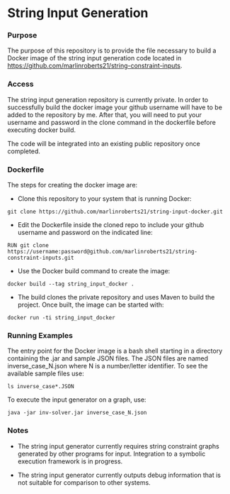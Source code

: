 # String Input Generation #

### Purpose ###

The purpose of this repository is to provide the file necessary to build a Docker image of the string input generation code located in https://github.com/marlinroberts21/string-constraint-inputs.

### Access ###

The string input generation repository is currently private. In order to successfully build the docker image your github username will have to be added to the repository by me. After that, you will need to put your username and password in the clone command in the dockerfile before executing docker build.

The code will be integrated into an existing public repository once completed.

### Dockerfile ###

The steps for creating the docker image are:

- Clone this repository to your system that is running Docker:
```
git clone https://github.com/marlinroberts21/string-input-docker.git
```
- Edit the Dockerfile inside the cloned repo to include your github username and password on the indicated line:
```
RUN git clone https://username:password@github.com/marlinroberts21/string-constraint-inputs.git
```
- Use the Docker build command to create the image:
```
docker build --tag string_input_docker .
```
- The build clones the private repository and uses Maven to build the project. Once built, the image can be started with:
```
docker run -ti string_input_docker
```


### Running Examples ###

The entry point for the Docker image is a bash shell starting in a directory containing the .jar and sample JSON files. The JSON files are named inverse_case_N.json where N is a number/letter identifier. To see the available sample files use:
```
ls inverse_case*.JSON
```
To execute the input generator on a graph, use:
```
java -jar inv-solver.jar inverse_case_N.json
```

### Notes ###

- The string input generator currently requires string constraint graphs generated by other programs for input. Integration to a symbolic execution framework is in progress.

- The string input generator currently outputs debug information that is not suitable for comparison to other systems.
